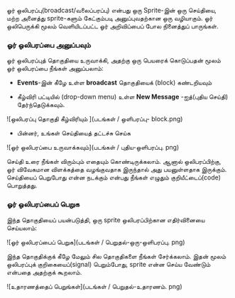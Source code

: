ஓர் ஒலிபரப்பு(broadcast/வலைப்பரப்பு) என்பது ஒரு Sprite-இன் ஒரு செய்தியை, மற்ற அனைத்து sprite-களும் கேட்கும்படி அனுப்புவதற்கான ஒரு வழியாகும். ஓர் ஒலிபெருக்கி மூலம் வெளியிடப்பட்ட ஓர் அறிவிப்பைப் போல நினைத்துப் பாருங்கள்.

### ஓர் ஒலிபரப்பை அனுப்பவும்

ஓர் ஒலிபரப்புத் தொகுதியை உருவாக்கி, அதற்கு ஒரு பெயரைக் கொடுப்பதன் மூலம் ஓர் ஒலிபரப்பை நீங்கள் அனுப்பலாம்:

+ **Events**-இன் கீழே உள்ள **broadcast** தொகுதியைக் (block) கண்டறியவும்

+ கீழ்விரி பட்டியில் (drop-down menu) உள்ள **New Message** -ஐத்(புதிய செய்தி) தேர்ந்தெடுக்கவும்.

![ஒலிபரப்பு தொகுதி கீழ்விரியும் ](படங்கள் / ஒளிபரப்பு- block.png)

+ பின்னர், உங்கள் செய்தியைத் தட்டச்சு செய்க

![ஓர் ஒலிபரப்பை உருவாக்கவும்](படங்கள் / புதிய-ஒளிபரப்பு. png)

செய்தி உரை நீங்கள் விரும்பும் எதையும் கொண்டிருக்கலாம். ஆனால் ஒலிபரப்பிற்கு, ஓர் விவேகமான விளக்கத்தை வழங்குவதாக இருந்தால் அது பயனுள்ளதாக இருக்கும். செய்தியைப் பெறுபோது என்ன நடக்கும் என்பது நீங்கள் எழுதும் குறியீட்டைப்(code) பொறுத்தது.

### ஓர் ஒலிபரப்பைப் பெறுக

இந்த தொகுதியைப் பயன்படுத்தி, ஒரு sprite ஒலிபரப்பிற்கான எதிர்வினையை செய்யலாம்:

![ஓர் ஒலிபரப்பைப் பெறுக](படங்கள் / பெறுதல்-ஒரு-ஒளிபரப்பு. png)

இந்த தொகுதிக்குக் கீழே மேலும் சில தொகுதிகளை நீங்கள் சேர்க்கலாம். இதன் மூலம் ஒலிபரப்புக் குறிகையைப்(signal) பெறும்போது, sprite என்ன செய்ய வேண்டும் என்பதை அதற்குக் கூறலாம்.

![உதாரணத்தைப் பெறுங்கள்](படங்கள் / பெறுதல்-உதாரணம். png)